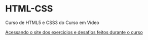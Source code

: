 # HTML-CSS

 Curso de HTML5 e CSS3 do Curso em Video

<a href="https://inacio000.github.io/html-css/">Acessando o site dos exercicios e desafios feitos durante o curso</a>